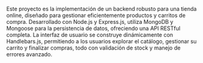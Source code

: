 Este proyecto es la implementación de un backend robusto para una tienda online, diseñado para gestionar eficientemente productos y carritos de compra. Desarrollado con Node.js y Express.js, utiliza MongoDB y Mongoose para la persistencia de datos, ofreciendo una API RESTful completa. La interfaz de usuario se construye dinámicamente con Handlebars.js, permitiendo a los usuarios explorar el catálogo, gestionar su carrito y finalizar compras, todo con validación de stock y manejo de errores avanzado.

